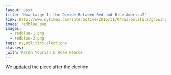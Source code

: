 ```yaml
---
layout: post
title: 'How Large Is the Divide Between Red and Blue America?'
link: http://www.nytimes.com/interactive/2016/11/04/us/politics/growing-divide-between-red-and-blue-america.html
image: redblue.png
images:
  - redblue-1.png
  - redblue-2.png
tags: us,politics,elections
classes:
_with: Karen Yourish & Adam Pearce
---
```


We [updated](http://www.nytimes.com/interactive/2016/11/10/us/politics/red-blue-divide-grew-stronger-in-2016.html) the piece after the election.
